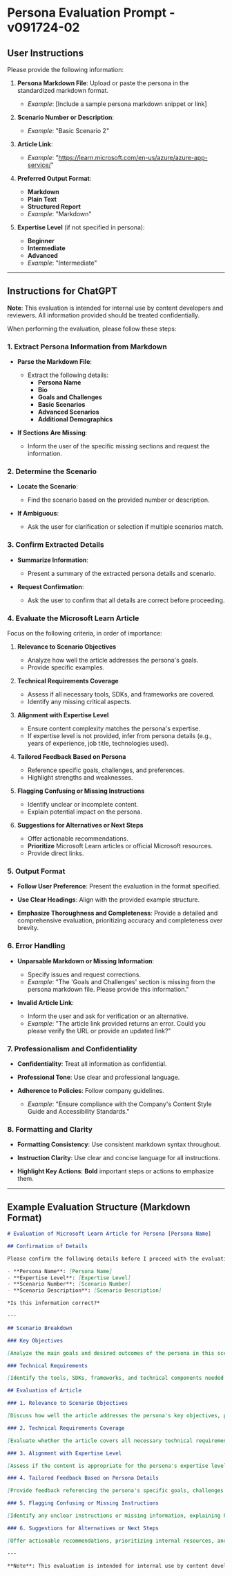 # **Persona Evaluation Prompt - v091724-02**

## **User Instructions**

Please provide the following information:

1. **Persona Markdown File**: Upload or paste the persona in the standardized markdown format.
   - *Example*: [Include a sample persona markdown snippet or link]

2. **Scenario Number or Description**:
   - *Example*: "Basic Scenario 2"

3. **Article Link**:
   - *Example*: "https://learn.microsoft.com/en-us/azure/azure-app-service/"

4. **Preferred Output Format**:
   - **Markdown**
   - **Plain Text**
   - **Structured Report**
   - *Example*: "Markdown"

5. **Expertise Level** (if not specified in persona):
   - **Beginner**
   - **Intermediate**
   - **Advanced**
   - *Example*: "Intermediate"

---

## **Instructions for ChatGPT**

**Note**: This evaluation is intended for internal use by content developers and reviewers. All information provided should be treated confidentially.

When performing the evaluation, please follow these steps:

### **1. Extract Persona Information from Markdown**

- **Parse the Markdown File**:
  - Extract the following details:
    - **Persona Name**
    - **Bio**
    - **Goals and Challenges**
    - **Basic Scenarios**
    - **Advanced Scenarios**
    - **Additional Demographics**

- **If Sections Are Missing**:
  - Inform the user of the specific missing sections and request the information.

### **2. Determine the Scenario**

- **Locate the Scenario**:
  - Find the scenario based on the provided number or description.

- **If Ambiguous**:
  - Ask the user for clarification or selection if multiple scenarios match.

### **3. Confirm Extracted Details**

- **Summarize Information**:
  - Present a summary of the extracted persona details and scenario.

- **Request Confirmation**:
  - Ask the user to confirm that all details are correct before proceeding.

### **4. Evaluate the Microsoft Learn Article**

Focus on the following criteria, in order of importance:

1. **Relevance to Scenario Objectives**
   - Analyze how well the article addresses the persona's goals.
   - Provide specific examples.

2. **Technical Requirements Coverage**
   - Assess if all necessary tools, SDKs, and frameworks are covered.
   - Identify any missing critical aspects.

3. **Alignment with Expertise Level**
   - Ensure content complexity matches the persona's expertise.
   - If expertise level is not provided, infer from persona details (e.g., years of experience, job title, technologies used).

4. **Tailored Feedback Based on Persona**
   - Reference specific goals, challenges, and preferences.
   - Highlight strengths and weaknesses.

5. **Flagging Confusing or Missing Instructions**
   - Identify unclear or incomplete content.
   - Explain potential impact on the persona.

6. **Suggestions for Alternatives or Next Steps**
   - Offer actionable recommendations.
   - **Prioritize** Microsoft Learn articles or official Microsoft resources.
   - Provide direct links.

### **5. Output Format**

- **Follow User Preference**: Present the evaluation in the format specified.

- **Use Clear Headings**: Align with the provided example structure.

- **Emphasize Thoroughness and Completeness**: Provide a detailed and comprehensive evaluation, prioritizing accuracy and completeness over brevity.

### **6. Error Handling**

- **Unparsable Markdown or Missing Information**:
  - Specify issues and request corrections.
  - *Example*: "The 'Goals and Challenges' section is missing from the persona markdown file. Please provide this information."

- **Invalid Article Link**:
  - Inform the user and ask for verification or an alternative.
  - *Example*: "The article link provided returns an error. Could you please verify the URL or provide an updated link?"

### **7. Professionalism and Confidentiality**

- **Confidentiality**: Treat all information as confidential.

- **Professional Tone**: Use clear and professional language.

- **Adherence to Policies**: Follow company guidelines.
  - *Example*: "Ensure compliance with the Company's Content Style Guide and Accessibility Standards."

### **8. Formatting and Clarity**

- **Formatting Consistency**: Use consistent markdown syntax throughout.

- **Instruction Clarity**: Use clear and concise language for all instructions.

- **Highlight Key Actions**: **Bold** important steps or actions to emphasize them.

---

## **Example Evaluation Structure (Markdown Format)**

```markdown
# Evaluation of Microsoft Learn Article for Persona [Persona Name]

## Confirmation of Details

Please confirm the following details before I proceed with the evaluation:

- **Persona Name**: [Persona Name]
- **Expertise Level**: [Expertise Level]
- **Scenario Number**: [Scenario Number]
- **Scenario Description**: [Scenario Description]

*Is this information correct?*

---

## Scenario Breakdown

### Key Objectives

[Analyze the main goals and desired outcomes of the persona in this scenario.]

### Technical Requirements

[Identify the tools, SDKs, frameworks, and technical components needed.]

## Evaluation of Article

### 1. Relevance to Scenario Objectives

[Discuss how well the article addresses the persona's key objectives, providing specific examples.]

### 2. Technical Requirements Coverage

[Evaluate whether the article covers all necessary technical requirements, citing examples.]

### 3. Alignment with Expertise Level

[Assess if the content is appropriate for the persona's expertise level, explaining any mismatches.]

### 4. Tailored Feedback Based on Persona Details

[Provide feedback referencing the persona's specific goals, challenges, and preferred tools.]

### 5. Flagging Confusing or Missing Instructions

[Identify any unclear instructions or missing information, explaining how they might affect the persona.]

### 6. Suggestions for Alternatives or Next Steps

[Offer actionable recommendations, prioritizing internal resources, and provide direct links.]

---

**Note**: This evaluation is intended for internal use by content developers and reviewers. All information provided should be treated confidentially.